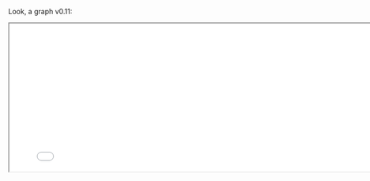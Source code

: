 Look, a graph v0.11:

<p align="center">
<iframe src="network/main.html" width="800" height="300"/></iframe>
</p>
